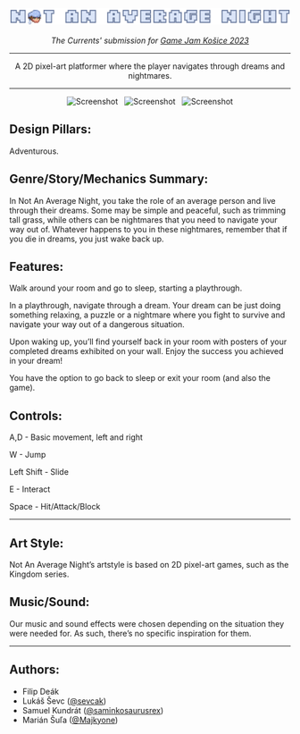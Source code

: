 <a align="center" href="https://sevcak.itch.io/not-an-average-night">
  <img alt="Not An Average Night" src="./Assets/Logo/Logo.png">
</a>
<div align="center">
  <br>
  <i>The Currents' submission for <a href="https://itch.io/jam/game-jam-kosice-2023">Game Jam Košice 2023</a></i>
</div>

---

<div align="center">
  A 2D pixel-art platformer where the player navigates through dreams and nightmares.
</div>

---

<p align="center">
  <img alt="Screenshot" src="https://img.itch.zone/aW1hZ2UvMjAxOTY5OS8xMTg3OTU3MS5wbmc=/794x1000/EjT%2Bop.png" width="32%">
&nbsp;
  <img alt="Screenshot" src="https://img.itch.zone/aW1hZ2UvMjAxOTY5OS8xMTg3OTU3Ni5wbmc=/original/16VDUP.png" width="32%">
&nbsp;
  <img alt="Screenshot" src="https://img.itch.zone/aW1hZ2UvMjAxOTY5OS8xMTg3OTU3NS5wbmc=/794x1000/wu2wxC.png" width="32%">
</p>

## Design Pillars:

Adventurous. 

## Genre/Story/Mechanics Summary:

In Not An Average Night, you take the role of an average person and live through their dreams. Some may be simple and peaceful, such as trimming tall grass, while others can be nightmares that you need to navigate your way out of. Whatever happens to you in these nightmares, remember that if you die in dreams, you just wake back up.



## Features: 

Walk around your room and go to sleep, starting a playthrough.

In a playthrough, navigate through a dream. Your dream can be just doing something relaxing, a puzzle or a nightmare where you fight to survive and navigate your way out of a dangerous situation.

Upon waking up, you’ll find yourself back in your room with posters of your completed dreams exhibited on your wall. Enjoy the success you achieved in your dream!

You have the option to go back to sleep or exit your room (and also the game).



## Controls: 

A,D - Basic movement, left and right

W - Jump

Left Shift - Slide

E - Interact

Space - Hit/Attack/Block

---

## Art Style:

Not An Average Night’s artstyle is based on 2D pixel-art games, such as the Kingdom series. 



## Music/Sound:

Our music and sound effects were chosen depending on the situation they were needed for. As such, there’s no specific inspiration for them.

---

## Authors:

- Filip Deák
- Lukáš Ševc ([@sevcak](https://github.com/sevcak))
- Samuel Kundrát ([@saminkosaurusrex](https://github.com/saminkosaurusrex))
- Marián Šuľa ([@Majkyone](https://github.com/Majkyone))
